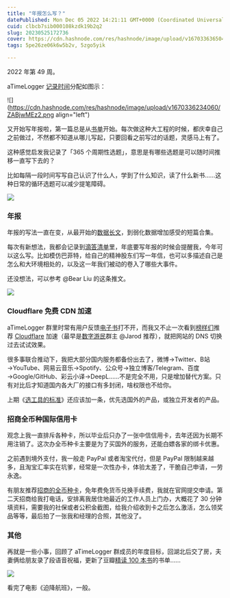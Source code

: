 ```yaml
---
title: "年报怎么写？"
datePublished: Mon Dec 05 2022 14:21:11 GMT+0000 (Coordinated Universal Time)
cuid: clbcb7sib000108kzdk19b2q2
slug: 20230525172736
cover: https://cdn.hashnode.com/res/hashnode/image/upload/v1670336365042/-wVFrJO7v.jpg
tags: 5pe26ze06k6w5b2v, 5zgo5yik

---
```


2022 年第 49 周。

aTimeLogger [记录时间](http://mp.weixin.qq.com/s?__biz=MzI3MzU5MDA1OQ==&mid=2247485032&idx=1&sn=acb21dab9e80298f57f65f3a9ea3a1c7&chksm=eb21b42cdc563d3a565d6c98ad7010303e68799b4f29c829a6c1fd89ff190878ddb44f22a899&scene=21#wechat_redirect)分配如图示：

![](https://cdn.hashnode.com/res/hashnode/image/upload/v1670336234060/ZABjwMEz2.png align="left")

又开始写年报啦，第一篇总是从[书单](http://mp.weixin.qq.com/s?__biz=MzI3MzU5MDA1OQ==&mid=2247487210&idx=1&sn=d6fdb6d3dbb8b26ef5e769a7959c188f&chksm=eb21bcaedc5635b8d779d0fe2991767f0f8c7891d25d0e7a204c3944251271fe7c038097ba4e&scene=21#wechat_redirect)开始。每次做这种大工程的时候，都庆幸自己之前做过，不然都不知道从哪儿写起，只要回看之前写过的话题，灵感马上有了。

这种感觉启发我记录了「365 个周期性选题」，意思是有哪些选题是可以随时间推移一直写下去的？

比如每隔一段时间写写自己认识了什么人，学到了什么知识，读了什么新书……这种日常的循环选题可以减少提笔障碍。

![](url)

### **年报**

年报的写法一直在变，从最开始的[数据长文](http://mp.weixin.qq.com/s?__biz=MzI3MzU5MDA1OQ==&mid=2247484438&idx=1&sn=70dc021c1d0ab16a86625f9bc9677c10&chksm=eb21b652dc563f44e43d0a3e4a2a360747f39dbca58e717c3a5abaff20fe53c561172c774ca0&scene=21#wechat_redirect)，到弱化数据增加感受的短篇合集。

每次有新想法，我都会记录到[滴答清单](http://mp.weixin.qq.com/s?__biz=MzI3MzU5MDA1OQ==&mid=2247485514&idx=1&sn=025245fbf1040fce89e8043c7740de3c&chksm=eb21ba0edc563318314fa23422b459d43810f0572f5446a077723c0a53e1ecc951b617ac199e&scene=21#wechat_redirect)里，年底要写年报的时候会提醒我，今年可以这么写。比如模仿巴菲特，给自己的精神股东们写一年信，也可以多描述自己是怎么和大环境相处的，以及这一年我们被动的卷入了哪些大事件。

还没想法，可以参考 @Bear Liu 的这条推文。

![](url)

### **Cloudflare 免费 CDN 加速**

aTimeLogger 群里时常有用户反馈[电子书](http://mp.weixin.qq.com/s?__biz=MzI3MzU5MDA1OQ==&mid=2247486088&idx=1&sn=55085dd2c5af757a7db413c7d047e55a&chksm=eb21b8ccdc5631daa524b4d30cf0b684ff45ec9a85febdd1b28363bd438cf034779cea2d63fe&scene=21#wechat_redirect)打不开，而我又不止一次看到[榜样们](http://mp.weixin.qq.com/s?__biz=MzI3MzU5MDA1OQ==&mid=2247485381&idx=1&sn=79b3854cd9e145fe498a464c81d38e7d&chksm=eb21b581dc563c971e371e9baa63b3ba3eb8dcbba6f0711a2a3d81afa028758d91e3bfb9271f&scene=21#wechat_redirect)推荐 [Cloudflare](https://zhuanlan.zhihu.com/p/82909515) 加速（最早是[数字游民](https://t.zsxq.com/0879qRY2K)群主 @Jarod 推荐），就把网站的 DNS 切换过去试试效果。

很多事联合推动下，我把大部分国内服务都备份出去了，微博→Twitter、B站→YouTube、网易云音乐→Spotify、公众号→独立博客/Telegram、百度→Google/GitHub、彩云小译→DeepL……不是完全不用，只是增加替代方案。只有对比后才知道国内各大厂的接口有多封闭，啥权限也不给你。

上期《[选工具的标准](http://mp.weixin.qq.com/s?__biz=MzI3MzU5MDA1OQ==&mid=2247487177&idx=1&sn=653fe7cfc7291802fdd0921e8f42d26c&chksm=eb21bc8ddc56359bbfa97b0e2b633167f83fc4ec4c5d44b2efc23faab04b57eed7c8314b342f&scene=21#wechat_redirect)》还应该加一条，优先选国外的产品，或独立开发者的产品。

### **招商全币种国际信用卡**

观念上我一直排斥各种卡，所以毕业后只办了一张中信信用卡，去年还因为长期不用注销了。这次办全币种卡主要是为了买国外的服务，还能白嫖各家的绑卡优惠。

之前遇到境外支付，我一般走 PayPal 或者淘宝代付，但是 PayPal 限制越来越多，且淘宝汇率实在坑爹，经常是一次性办卡，体验太差了，干脆自己申请，一劳永逸。

有朋友推荐[招商的全币种卡](http://market.cmbchina.com/MPage/online/220526172438765/uniqbk/index.html)，免年费免货币兑换手续费，我就在官网提交申请。第二天招商给我打电话，安排离我居住地最近的工作人员上门办，大概花了 30 分钟填资料，需要我的社保或者公积金截图，给我介绍收到卡之后怎么激活，怎么领奖品等等，最后拍了一张我和经理的合照，其他没了。

### **其他**

再就是一些小事，回顾了 aTimeLogger 群成员的年度目标，回湖北后交了房，夫妻俩给朋友录了段语音祝福，更新了豆瓣[精读 100 本书](https://www.douban.com/doulist/142071384/)的书单……

![](url)

看完了电影《迫降航班》，一般。